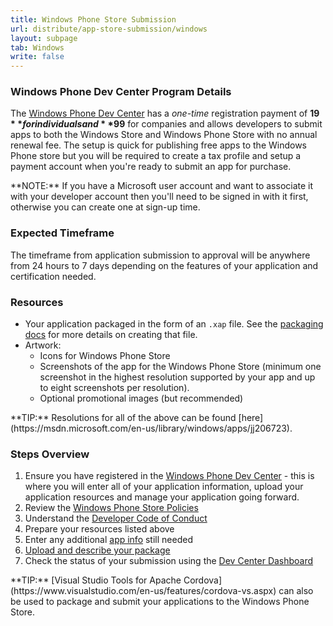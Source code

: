 ```yaml
---
title: Windows Phone Store Submission
url: distribute/app-store-submission/windows
layout: subpage
tab: Windows
write: false
---
```


### Windows Phone Dev Center Program Details
The [Windows Phone Dev Center](http://go.microsoft.com/fwlink/p/?LinkID=258395) has a *one-time* registration payment of **$19** for individuals and **$99** for companies and allows 
 developers to submit apps to both the Windows Store and Windows Phone Store with no annual renewal fee. The setup is quick for publishing free apps to 
  the Windows Phone store but you will be required to create a tax profile and setup a payment account when you're ready to submit an app for purchase. 
  
<div class="alert--info">**NOTE:** If you have a Microsoft user account and want to associate it with your developer account then you'll need to be signed in with it first, otherwise you can create one at sign-up time. </div>


### Expected Timeframe
The timeframe from application submission to approval will be anywhere from 24 hours to 7 days depending on the features of your application and certification needed. 

### Resources
- Your application packaged in the form of an `.xap` file. See the [packaging docs](distribute/packaging-provisioning/windows) for more details on creating that file.
- Artwork:
  - Icons for Windows Phone Store
  - Screenshots of the app for the Windows Phone Store (minimum one screenshot in the highest resolution supported by your app and up to eight screenshots per resolution).
  - Optional promotional images (but recommended)
   
<div class="alert--info">**TIP:** Resolutions for all of the above can be found [here](https://msdn.microsoft.com/en-us/library/windows/apps/jj206723).</div> 


### Steps Overview
1. Ensure you have registered in the [Windows Phone Dev Center](http://go.microsoft.com/fwlink/p/?LinkID=258395) - this is where you will enter all of your 
application information, upload your application resources and manage your application going forward.
2. Review the [Windows Phone Store Policies](https://msdn.microsoft.com/en-us/library/windows/apps/dn764944)
3. Understand the [Developer Code of Conduct](https://dev.windows.com/en-US/publish)
4. Prepare your resources listed above   
5. Enter any additional [app info](https://msdn.microsoft.com/en-us/library/windows/apps/jj206733) still needed 
6. [Upload and describe your package](https://msdn.microsoft.com/en-us/library/windows/apps/jj206723)  
7. Check the status of your submission using the [Dev Center Dashboard](https://dev.windows.com/en-US/publish/dashboard-selection)


<div class="alert--info">**TIP:** [Visual Studio Tools for Apache Cordova](https://www.visualstudio.com/en-us/features/cordova-vs.aspx) can also be used to package and submit your applications to the Windows Phone Store.</div>
